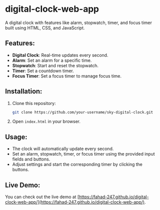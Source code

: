 # digital-clock-web-app
A digital clock with features like alarm, stopwatch, timer, and focus timer built using HTML, CSS, and JavaScript.

## Features:
- **Digital Clock**: Real-time updates every second.
- **Alarm**: Set an alarm for a specific time.
- **Stopwatch**: Start and reset the stopwatch.
- **Timer**: Set a countdown timer.
- **Focus Timer**: Set a focus timer to manage focus time.

## Installation:
1. Clone this repository:
   ```bash
   git clone https://github.com/your-username/sky-digital-clock.git
   ```
2. Open `index.html` in your browser.

## Usage:
- The clock will automatically update every second.
- Set an alarm, stopwatch, timer, or focus timer using the provided input fields and buttons.
- Adjust settings and start the corresponding timer by clicking the buttons.

## Live Demo:
You can check out the live demo at [https://fahad-247.github.io/digital-clock-web-app/](https://fahad-247.github.io/digital-clock-web-app/).

